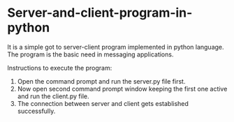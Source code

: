 # Server-and-client-program-in-python
It is a simple got to server-client program implemented in python language. The program is the basic need in messaging applications. 

Instructions to execute the program:
1. Open the command prompt and run the server.py file first.
2. Now open second command prompt window keeping the first one active and run the client.py file.
3. The connection between server and client gets established successfully.
